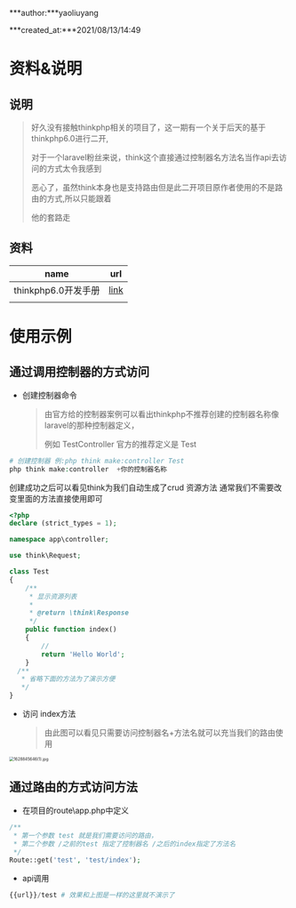 ***author:***yaoliuyang

***created_at:***2021/08/13/14:49

# 资料&说明

## 说明

>好久没有接触thinkphp相关的项目了，这一期有一个关于后天的基于thinkphp6.0进行二开,
>
>对于一个laravel粉丝来说，think这个直接通过控制器名方法名当作api去访问的方式太令我感到
>
>恶心了，虽然think本身也是支持路由但是此二开项目原作者使用的不是路由的方式,所以只能跟着
>
>他的套路走

## 资料

| name                | url                                                        |
| ------------------- | ---------------------------------------------------------- |
| thinkphp6.0开发手册 | [link](https://www.kancloud.cn/manual/thinkphp6_0/content) |
|                     |                                                            |

# 使用示例

##  通过调用控制器的方式访问

- 创建控制器命令

  > 由官方给的控制器案例可以看出thinkphp不推荐创建的控制器名称像laravel的那种控制器定义，
  >
  > 例如 TestController   官方的推荐定义是 Test

```php
# 创建控制器 例:php think make:controller Test
php think make:controller  +你的控制器名称    
```

创建成功之后可以看见think为我们自动生成了crud 资源方法 通常我们不需要改变里面的方法直接使用即可

```php
<?php
declare (strict_types = 1);

namespace app\controller;

use think\Request;

class Test
{
    /**
     * 显示资源列表
     *
     * @return \think\Response
     */
    public function index()
    {
        //
        return 'Hello World';
    }
  /**
   * 省略下面的方法为了演示方便
   */
}

```

- 访问 index方法

  > 由此图可以看见只需要访问控制器名+方法名就可以充当我们的路由使用

<img src="https://i.loli.net/2021/08/13/tjpXcEIe5lTZxd9.png" alt="1628845646(1).jpg" style="zoom:50%;" />



## 通过路由的方式访问方法

- 在项目的route\app.php中定义

```php
/**
 * 第一个参数 test 就是我们需要访问的路由，
 * 第二个参数 /之前的test 指定了控制器名 /之后的index指定了方法名
 */
Route::get('test', 'test/index'); 
```

- api调用

```php
{{url}}/test # 效果和上图是一样的这里就不演示了
```



